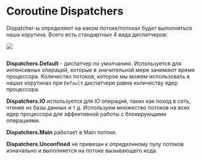 # Coroutine Dispatchers

Dispatcher-ы определяют на каком потоке/потоках будет выполняться наша корутина. Всего есть стандартных 4 вида диспатчеров:

![](https://ucarecdn.com/15799a6d-bf9e-45b6-9129-7af8226683af/)

![](data:image/gif;base64,R0lGODlhAQABAPABAP///wAAACH5BAEKAAAALAAAAAABAAEAAAICRAEAOw== "Click and drag to move")

**Dispatchers.Default** - диспатчер по умолчанию. Используется для интенсивных операций, которые в значительной мере занимают время процессора. Количество потоков, которое мы можем использовать в наших корутинах при `Default` диспатчере равна количеству ядер процессора.

**Dispatchers.IO** используется для IO операций, таких как поход в сеть, чтение из базы данных и т д. Используем множество потоков на всех ядер процессора для эффективной работы с блокирующими операциями.

**Dispatchers.Main** работает в Main потоке.

**Dispatchers.Unconfined** не привязан к определнному пулу потоков изначально и выполняется на потоке вызывающего кода.
